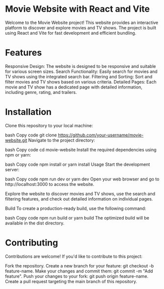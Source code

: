 # Movie Website with React and Vite
Welcome to the Movie Website project! This website provides an interactive platform to discover and explore movies and TV shows. The project is built using React and Vite for fast development and efficient bundling.

# Features
Responsive Design: The website is designed to be responsive and suitable for various screen sizes.
Search Functionality: Easily search for movies and TV shows using the integrated search bar.
Filtering and Sorting: Sort and filter movies and TV shows based on various criteria.
Detailed Pages: Each movie and TV show has a dedicated page with detailed information, including genre, rating, and trailers.
# Installation
Clone this repository to your local machine:

bash
Copy code
git clone https://github.com/your-username/movie-website.git
Navigate to the project directory:

bash
Copy code
cd movie-website
Install the required dependencies using npm or yarn:

bash
Copy code
npm install
 or
yarn install
Usage
Start the development server:

bash
Copy code
npm run dev
 or
yarn dev
Open your web browser and go to http://localhost:3000 to access the website.

Explore the website to discover movies and TV shows, use the search and filtering features, and check out detailed information on individual pages.

Build
To create a production-ready build, use the following command:

bash
Copy code
npm run build
 or
yarn build
The optimized build will be available in the dist directory.

# Contributing
Contributions are welcome! If you'd like to contribute to this project:

Fork the repository.
Create a new branch for your feature: git checkout -b feature-name.
Make your changes and commit them: git commit -m "Add feature".
Push your changes to your fork: git push origin feature-name.
Create a pull request targeting the main branch of this repository.
